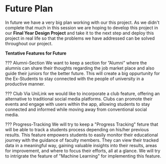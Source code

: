 # Future Plan


In future we have a very big plan working with our this project. As we didn't complete that much in this session we are hoping to develop this project in our 
**Final Year Design Project** and take it to the next step and deploy this project in real life so that the problems we have addressed can be solved throughout our project. 

**Tentative Features for Future**

??? Alumni-Section
    We want to keep a section for ”Alumni”
    where the alumnis can share their thoughts regarding the job market place and also guide their juniors for the better future. This will create a big oppurtunity for the Ex-Students to stay connected with the people of university in a productive manner. 


??? Club
     Via UniLink we would like to  incorporate a club feature, offering an alternative to traditional social media platforms.
     Clubs can promote their events and engage with users within the app,   allowing students to stay connected
     and informed while moving away from conventional social media.


??? Progress-Tracking
     We will try to keep a "Progress Tracking" feture that will be able to track a students process depending on his/her previous results. This feature empowers students to easily monitor
     their educational journey with the guidance of faculty members. They can view their tracked data in a
     meaningful way, gaining valuable insights into their results, areas for improvement, and where to focus their
     efforts, all at a glance. We will try to intrigrate the feature of "Machine Learning" for implementing this feature.

